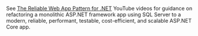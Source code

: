 See [The Reliable Web App Pattern for .NET](https://www.youtube.com/watch?v=hNoUT9NRzDM) YouTube videos for guidance on refactoring a monolithic ASP.NET framework app using SQL Server to a modern, reliable, performant, testable, cost-efficient, and scalable ASP.NET Core app.
